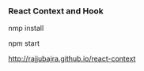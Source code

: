 
<h3>React Context and Hook</h3>
<p>nmp install</p>
<p>npm start</p>

<a href="http://rajjubajra.github.io/react-context">http://rajjubajra.github.io/react-context</a>